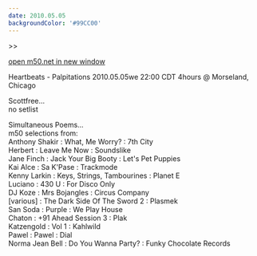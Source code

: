 ```yaml
---
date: 2010.05.05
backgroundColor: '#99CC00'
---
```


\>>

[open m50.net in new window  
](http://m50.net/)  

Heartbeats - Palpitations 2010.05.05we 22:00 CDT 4hours @ Morseland, Chicago  


Scottfree...  
no setlist  

Simultaneous Poems...  
m50 selections from:  
Anthony Shakir : What, Me Worry? : 7th City  
Herbert : Leave Me Now : Soundslike  
Jane Finch : Jack Your Big Booty : Let's Pet Puppies  
Kai Alce : Sa K'Pase : Trackmode  
Kenny Larkin : Keys, Strings, Tambourines : Planet E  
Luciano : 430 U : For Disco Only  
DJ Koze : Mrs Bojangles : Circus Company  
\[various\] : The Dark Side Of The Sword 2 : Plasmek  
San Soda : Purple : We Play House  
Chaton : +91 Ahead Session 3 : Plak  
Katzengold : Vol 1 : Kahlwild  
Pawel : Pawel : Dial  
Norma Jean Bell : Do You Wanna Party? : Funky Chocolate Records